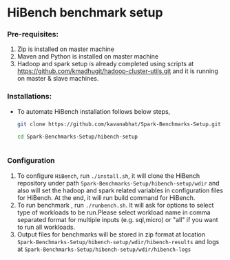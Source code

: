 # HiBench benchmark setup

### Pre-requisites:
1. Zip is installed on master machine 
2. Maven and Python is installed on master machine
2. Hadoop and spark setup is already completed using scripts at https://github.com/kmadhugit/hadoop-cluster-utils.git  and it is running on master & slave machines.


### Installations:

* To automate HiBench installation follows below steps,

  ```bash
  git clone https://github.com/kavanabhat/Spark-Benchmarks-Setup.git
  
  cd Spark-Benchmarks-Setup/hibench-setup
 
  ```
    
###  Configuration

   1. To configure `HiBench`, run `./install.sh`, it will clone the HiBench repository under path `Spark-Benchmarks-Setup/hibench-setup/wdir` and also will set the hadoop and spark related variables in configuration files for HiBench. At the end, it will run build command for HiBench.
   2. To run benchmark , run `./runbench.sh`. It will ask for options to select type of workloads to be run.Please select workload name in comma separated format for multiple inputs (e.g. sql,micro) or "all" if you want to run all workloads.
   3. Output files for benchmarks will be stored in zip format at location `Spark-Benchmarks-Setup/hibench-setup/wdir/hibench-results` and logs at `Spark-Benchmarks-Setup/hibench-setup/wdir/hibench-logs`
  ```



